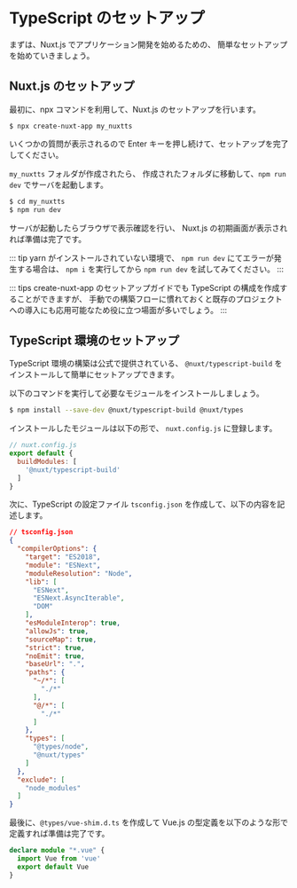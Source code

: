 # TypeScript のセットアップ

まずは、Nuxt.js でアプリケーション開発を始めるための、
簡単なセットアップを始めていきましょう。

## Nuxt.js のセットアップ

最初に、npx コマンドを利用して、Nuxt.js のセットアップを行います。

``` 
$ npx create-nuxt-app my_nuxtts
```

いくつかの質問が表示されるので Enter キーを押し続けて、セットアップを完了してください。

`my_nuxtts` フォルダが作成されたら、
作成されたフォルダに移動して、`npm run dev` でサーバを起動します。

```bash
$ cd my_nuxtts
$ npm run dev
```

サーバが起動したらブラウザで表示確認を行い、
Nuxt.js の初期画面が表示されれば準備は完了です。

::: tip 
yarn がインストールされていない環境で、 `npm run dev` にてエラーが発生する場合は、
`npm i` を実行してから `npm run dev` を試してみてください。
:::

::: tips
create-nuxt-app のセットアップガイドでも TypeScript の構成を作成することができますが、
手動での構築フローに慣れておくと既存のプロジェクトへの導入にも応用可能なため役に立つ場面が多いでしょう。
:::

## TypeScript 環境のセットアップ

TypeScript 環境の構築は公式で提供されている、
`@nuxt/typescript-build` をインストールして簡単にセットアップできます。

以下のコマンドを実行して必要なモジュールをインストールしましょう。

```bash
$ npm install --save-dev @nuxt/typescript-build @nuxt/types
```

インストールしたモジュールは以下の形で、 `nuxt.config.js` に登録します。

```js
// nuxt.config.js
export default {
  buildModules: [
    '@nuxt/typescript-build'
  ]
}
```

次に、TypeScript の設定ファイル `tsconfig.json` を作成して、以下の内容を記述します。

```json
// tsconfig.json
{
  "compilerOptions": {
    "target": "ES2018",
    "module": "ESNext",
    "moduleResolution": "Node",
    "lib": [
      "ESNext",
      "ESNext.AsyncIterable",
      "DOM"
    ],
    "esModuleInterop": true,
    "allowJs": true,
    "sourceMap": true,
    "strict": true,
    "noEmit": true,
    "baseUrl": ".",
    "paths": {
      "~/*": [
        "./*"
      ],
      "@/*": [
        "./*"
      ]
    },
    "types": [
      "@types/node",
      "@nuxt/types"
    ]
  },
  "exclude": [
    "node_modules"
  ]
}
```

最後に、`@types/vue-shim.d.ts` を作成して
Vue.js の型定義を以下のような形で定義すれば準備は完了です。

```ts
declare module "*.vue" {
  import Vue from 'vue'
  export default Vue
}
```
